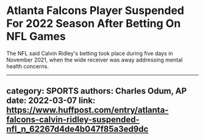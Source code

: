 # Atlanta Falcons Player Suspended For 2022 Season After Betting On NFL Games

The NFL said Calvin Ridley's betting took place during five days in November 2021, when the wide receiver was away addressing mental health concerns.

---
category: SPORTS
authors: Charles Odum, AP
date: 2022-03-07
link: https://www.huffpost.com/entry/atlanta-falcons-calvin-ridley-suspended-nfl_n_62267d4de4b047f85a3ed9dc
---
